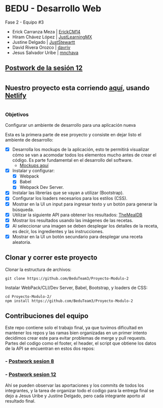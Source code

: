 # BEDU - Desarrollo Web

Fase 2 - Equipo #3
- Erick Carranza Meza | [ErickCM14](https://github.com/ErickCM14)
- Hiram Chávez López | [JustLearningMX](https://github.com/JustLearningMX)
- Justine Delgado | [JustStewartt](https://github.com/JustStewartt)
- David Rivera Orozco | [davriv](https://github.com/davriv)
- Jesus Salvador Uribe | [mnchava](https://github.com/mnchava)

## [Postwork de la sesión 12](https://github.com/beduExpert/Programacion-JavaScript-Santander-2021/tree/main/Sesion-12/Postwork)

#
## Nuestro proyecto esta corriendo [aquí](https://condescending-mestorf-caf445.netlify.app/), usando [Netlify](https://app.netlify.com/)
# 

### Objetivos
Configurar un ambiente de desarrollo para una aplicación nueva

 Esta es la primera parte de ese proyecto y consiste en dejar listo el ambiente de desarrollo:

- [x] Desarrolla los mockups de la aplicación, esto te permitirá visualizar cómo se van a acomodar todos los elementos mucho antes de crear el código. Es parte fundamental en el desarrollo del software.
  - [Mockups aquí](https://docs.google.com/presentation/d/1d3nM_a_xOSihKTgSUP67RH1q0bHBFldiWiIeJqcFIP0/edit?usp=sharing)
- [x] Instalar y configurar:
  - [x] Webpack
  - [x] Babel
  - [x] Webpack Dev Server.
- [x] Instalar las librerías que se vayan a utilizar (Bootstrap).
- [x] Configurar los loaders necesarios para los estilos (CSS).
- [x] Mostrar en la UI un input para ingresar texto y un botón para generar la búsqueda.
- [x] Utilizar la siguiente API para obtener los resultados: [TheMealDB](https://www.themealdb.com/api.php)
- [x] Mostrar los resultados usando las imágenes de las recetas.
- [x] Al seleccionar una imagen se deben desplegar los detalles de la receta, es decir, los ingredientes y las instrucciones.
- [x] Mostrar en la UI un botón secundario para desplegar una receta aleatoria.

## Clonar y correr este proyecto

Clonar la estructura de archivos:
```
git clone https://github.com/BeduTeam3/Proyecto-Modulo-2
```
Instalar WebPack/CLI/Dev Server, Babel, Bootstrap, y loaders de CSS:
```
cd Proyecto-Modulo-2/
npm install https://github.com/BeduTeam3/Proyecto-Modulo-2
```

## Contribuciones del equipo

Este repo contiene solo el trabajo final, ya que tuvimos dificultad en mantener los repos y las ramas bien organizadas en un primer intento decidimos crear este para evitar problemas de merge y pull requests. Partes del codigo como el footer, el header, el script que obtiene los datos de la API se encuentran en estos dos repos:

### - [Postwork sesion 8](https://github.com/BeduTeam3/postwork-sesion-8)
### - [Postwork sesion 12](https://github.com/BeduTeam3/postwork-sesion-12)

Ahí se pueden observar las aportaciones y los commits de todos los integrantes, y la tarea de organizar todo el codigo para la entrega final se dejo a Jesus Uribe y Justine Delgado, pero cada integrante aporto al resultado final.
